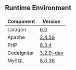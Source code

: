 ## Runtime Environment

| Component   | Version                                                  |
| ----------- | -------------------------------------------------------- |
| Laragon     | [6.0](https://laragon.org/download/)                     |
| Apache      | [2.4.59](https://www.apachelounge.com/download/)         |
| PHP         | [8.3.4](https://windows.php.net/download/)               |
| CodeIgniter | [3.2.0-dev](https://github.com/bcit-ci/CodeIgniter/)     |
| MySQL       | [8.0.36](https://dev.mysql.com/downloads/mysql/8.0.html) |
